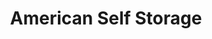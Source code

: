 ---
title: "American Self Storage"
url: /pittsboro/american-self-storage-us-64-west/
shop: storage rental
---